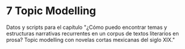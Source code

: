 # 7 Topic Modelling

Datos y scripts para el capítulo "¿Cómo puedo encontrar temas y estructuras narrativas recurrentes en un corpus de textos literarios en prosa? Topic modelling con novelas cortas mexicanas del siglo XIX."
